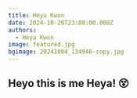 ```yaml
---
title: Heya Kwon
date: 2024-10-20T23:08:00.000Z
authors:
  - Heya Kwon
image: featured.jpg
bgimage: 20241004_134946-copy.jpg
---
```

## Heyo this is me Heya! 😵
